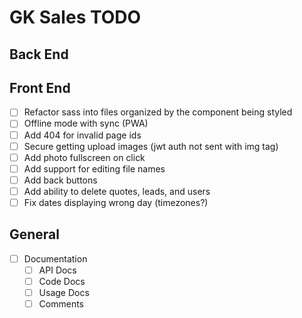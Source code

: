 # GK Sales TODO

## Back End

## Front End

- [ ] Refactor sass into files organized by the component being styled
- [ ] Offline mode with sync (PWA)
- [ ] Add 404 for invalid page ids
- [ ] Secure getting upload images (jwt auth not sent with img tag)
- [ ] Add photo fullscreen on click
- [ ] Add support for editing file names
- [ ] Add back buttons
- [ ] Add ability to delete quotes, leads, and users
- [ ] Fix dates displaying wrong day (timezones?)

## General

- [ ] Documentation
  - [ ] API Docs
  - [ ] Code Docs
  - [ ] Usage Docs
  - [ ] Comments
